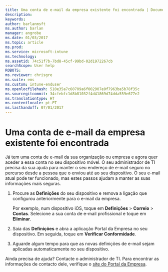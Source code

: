 ```yaml
---
title: Uma conta de e-mail da empresa existente foi encontrada | Documentos da Microsoft
description: 
keywords: 
author: barlanmsft
ms.author: barlan
manager: angrobe
ms.date: 01/03/2017
ms.topic: article
ms.prod: 
ms.service: microsoft-intune
ms.technology: 
ms.assetid: 74c51f7b-7bd8-45cf-99bd-02d1972267cb
searchScope: User help
ROBOTS: 
ms.reviewer: chrisgre
ms.suite: ems
ms.custom: intune-enduser
ms.openlocfilehash: 510e35a7c60709a6f002907e0f7963ba5b78f35c
ms.sourcegitcommit: 34cfebfc1d8b81032f4d41869d74dda559e677e2
ms.translationtype: HT
ms.contentlocale: pt-PT
ms.lasthandoff: 07/01/2017
---
```

# <a name="an-existing-company-email-account-was-found"></a>Uma conta de e-mail da empresa existente foi encontrada

Já tem uma conta de e-mail da sua organização ou empresa e agora quer aceder a essa conta no seu dispositivo móvel. O seu administrador de TI precisa da sua ajuda para manter o seu endereço de e-mail seguro no percurso desde a pessoa que o enviou até ao seu dispositivo. O seu e-mail atual pode ter funcionado, mas estes passos ajudam a manter as suas informações mais seguras.

1.  Procure as **Definições** do seu dispositivo e remova a ligação que configurou anteriormente para o e-mail da empresa.

    Por exemplo, num dispositivo iOS, toque em **Definições** > **Correio** > **Contas**. Selecione a sua conta de e-mail profissional e toque em **Eliminar**.

2.  Saia das **Definições** e abra a aplicação Portal da Empresa no seu dispositivo. Em seguida, toque em **Verificar Conformidade**.

3.  Aguarde algum tempo para que as novas definições de e-mail sejam aplicadas automaticamente no seu dispositivo.

Ainda precisa de ajuda? Contacte o administrador de TI. Para encontrar as informações de contacto dele, verifique o [site do Portal da Empresa](http://portal.manage.microsoft.com).
